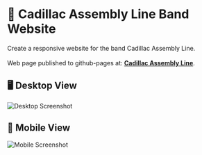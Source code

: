 # 🎸 Cadillac Assembly Line Band Website

Create a responsive website for the band Cadillac Assembly Line.\
<br />
Web page published to github-pages at: **[Cadillac Assembly Line]()**.

## 🖥️ Desktop View

![Desktop Screenshot]()

## 📱 Mobile View

![Mobile Screenshot]()
